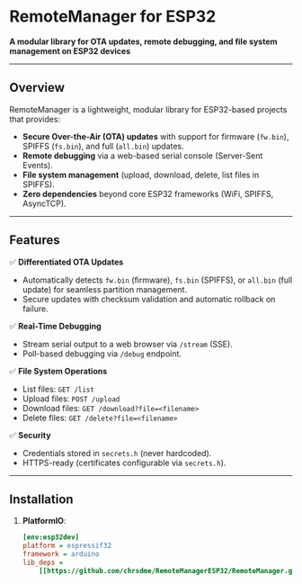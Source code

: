 # RemoteManager for ESP32  
**A modular library for OTA updates, remote debugging, and file system management on ESP32 devices**  

    
---

## Overview  
RemoteManager is a lightweight, modular library for ESP32-based projects that provides:  
- **Secure Over-the-Air (OTA) updates** with support for firmware (`fw.bin`), SPIFFS (`fs.bin`), and full (`all.bin`) updates.  
- **Remote debugging** via a web-based serial console (Server-Sent Events).  
- **File system management** (upload, download, delete, list files in SPIFFS).  
- **Zero dependencies** beyond core ESP32 frameworks (WiFi, SPIFFS, AsyncTCP).  

---

## Features  
✅ **Differentiated OTA Updates**  
- Automatically detects `fw.bin` (firmware), `fs.bin` (SPIFFS), or `all.bin` (full update) for seamless partition management.  
- Secure updates with checksum validation and automatic rollback on failure.  

✅ **Real-Time Debugging**  
- Stream serial output to a web browser via `/stream` (SSE).  
- Poll-based debugging via `/debug` endpoint.  

✅ **File System Operations**  
- List files: `GET /list`  
- Upload files: `POST /upload`  
- Download files: `GET /download?file=<filename>`  
- Delete files: `GET /delete?file=<filename>`  

✅ **Security**  
- Credentials stored in `secrets.h` (never hardcoded).  
- HTTPS-ready (certificates configurable via `secrets.h`).  

---

## Installation  
1. **PlatformIO**:  
   ```ini
   [env:esp32dev]
   platform = espressif32
   framework = arduino
   lib_deps = 
       [[https://github.com/chrsdme/RemoteManagerESP32/RemoteManager.git](https://github.com/chrsdme/RemoteManagerESP32.git)]
